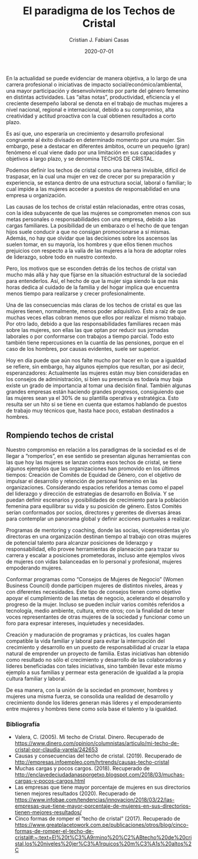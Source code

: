 ﻿---
layout: post
title: "El paradigma de los Techos de Cristal"
date: 2020-07-01
description: "En la actualidad se puede evidenciar de manera objetiva, a lo largo de una carrera profesional o iniciativas de impacto social/econ..."
banner_image: ej_14_paradoja_techos_cristal_cover.jpg
category: Género 
tags: [Gènero, Techos de cristal]
author: Cristian J. Fabiani Casas
---

En la actualidad se puede evidenciar de manera objetiva, a lo largo de una carrera profesional o iniciativas de impacto social/económico/ambiental, una mayor participación y desenvolvimiento por parte del género femenino en distintas actividades. Las “altas notas”, productividad, eficiencia y el creciente desempeño laboral se denota en el trabajo de muchas mujeres a nivel nacional, regional e internacional, debido a su compromiso, alta creatividad y actitud proactiva con la cual obtienen resultados a corto plazo.

Es así que, uno esperaría un crecimiento y desarrollo profesional congruente al éxito divisado en determinado momento por una mujer. Sin embargo, pese a destacar en diferentes ámbitos, ocurre un pequeño (gran) fenómeno el cual viene dado por una limitación en sus capacidades y objetivos a largo plazo, y se denomina TECHOS DE CRISTAL.
                                                                                       
Podemos definir los techos de cristal como una barrera invisible, difícil de traspasar, en la cual una mujer en vez de crecer por su preparación y experiencia, se estanca dentro de una estructura social, laboral o familiar; lo cual impide a las mujeres acceder a puestos de responsabilidad en una empresa u organización.

Las causas de los techos de cristal están relacionadas, entre otras cosas, con la idea subyacente de que las mujeres se comprometen menos con sus metas personales o responsabilidades con una empresa, debido a las cargas familiares. La posibilidad de un embarazo o el hecho de que tengan hijos suele conducir a que no consigan promocionarse a sí mismas. Además, no hay que olvidar que las decisiones sobre los ascensos las suelen tomar, en su mayoría, los hombres y que ellos tienen muchos prejuicios con respecto a la valía de las mujeres a la hora de adoptar roles de liderazgo, sobre todo en nuestro contexto.

Pero, los motivos que se esconden detrás de los techos de cristal van mucho más allá y hay que fijarse en la situación estructural de la sociedad para entenderlos. Así, el hecho de que la mujer siga siendo la que más horas dedica al cuidado de la familia y del hogar implica que encuentra menos tiempo para realizarse y crecer profesionalmente.

Una de las consecuencias más claras de los techos de cristal es que las mujeres tienen, normalmente, menos poder adquisitivo. Esto a raíz de que muchas veces ellas cobran menos que ellos por realizar el mismo trabajo. Por otro lado, debido a que las responsabilidades familiares recaen más sobre las mujeres, son ellas las que optan por reducir sus jornadas laborales o por conformarse con trabajos a tiempo parcial. Todo esto también tiene repercusiones en la cuantía de las pensiones, porque en el caso de los hombres, por causas evidentes, suele ser superior.

Hoy en día puede que aún nos falte mucho por hacer en lo que a igualdad se refiere, sin embargo, hay algunos ejemplos que resultan, por así decir, esperanzadores: Actualmente las mujeres están muy bien consideradas en los consejos de administración, si bien su presencia es todavía muy baja existe un grado de importancia al tomar una decisión final. También algunas grandes empresas están haciendo grandes progresos, consiguiendo que las mujeres sean ya el 30% de su plantilla operativa y estratégica. Esto resulta ser un hito si se tiene en cuenta que estamos hablando de puestos de trabajo muy técnicos que, hasta hace poco, estaban destinados a hombres.

## Rompiendo techos de cristal

Nuestro compromiso en relación a los paradigmas de la sociedad es el de llegar a “romperlos”, en ese sentido se presentan algunas herramientas con las que hoy las mujeres se lanzan contra esos techos de cristal, se tiene algunos ejemplos que las organizaciones han promovido en los últimos tiempos:
Creación de Comités de Equidad de Género, con el objetivo de impulsar el desarrollo y retención de personal femenino en las organizaciones. Considerando espacios referidos a temas como el papel del liderazgo y dirección de estrategias de desarrollo en Bolivia. Y se puedan definir escenarios y posibilidades de crecimiento para la población femenina para equilibrar su vida y su posición de género. Estos Comités serían conformados por socios, directores y gerentes de diversas áreas para contemplar un panorama global y definir acciones puntuales a realizar.

Programas de mentoring y coaching, donde las socias, vicepresidentas y/o directoras en una organización destinan tiempo al trabajo con otras mujeres de potencial talento para alcanzar posiciones de liderazgo y responsabilidad, ello provee herramientas de planeación para trazar su carrera y escalar a posiciones prometedoras, incluso ante ejemplos vivos de mujeres con vidas balanceadas en lo personal y profesional, mujeres empoderando mujeres. 

Conformar programas como “Consejos de Mujeres de Negocio” (Women Business Council) donde participen mujeres de distintos niveles, áreas y con diferentes necesidades. Este tipo de consejos tienen como objetivo apoyar el cumplimiento de las metas de negocio, acelerando el desarrollo y progreso de la mujer. Incluso se pueden incluir varios comités referidos a tecnología, medio ambiente, cultura, entre otros; con la finalidad de tener voces representantes de otras mujeres de la sociedad y funcionar como un foro para expresar intereses, inquietudes y necesidades.

Creación y maduración de programas y prácticas, los cuales hagan compatible la vida familiar y laboral para evitar la interrupción del crecimiento y desarrollo en un puesto de responsabilidad al cruzar la etapa natural de emprender un proyecto de familia.  Estas iniciativas han obtenido como resultado no sólo el crecimiento y desarrollo de las colaboradoras y líderes beneficiadas con tales iniciativas, sino también llevar este mismo ejemplo a sus familias y permear esta generación de igualdad a la propia cultura familiar y laboral.

De esa manera, con la unión de la sociedad en promover, hombres y mujeres una misma fuerza, se consolida una realidad de desarrollo y crecimiento donde los líderes generan más líderes y el empoderamiento entre mujeres y hombres tiene como sola base el talento y la igualdad.

### Bibliografía
- Valera, C. (2005). Mi techo de Cristal. Dinero. Recuperado de https://www.dinero.com/opinion/columnistas/articulo/mi-techo-de-cristal-por-claudia-varela/242653
- Causas y consecuencias del techo de cristal. (2019). Recuperado de http://empresas.infoempleo.com/hrtrends/causas-techo-cristal
- Muchas cargas y pocos cargos. (2018). Recuperado de http://enclavedeciudadanasporgetxo.blogspot.com/2018/03/muchas-cargas-y-pocos-cargos.html
- Las empresas que tiene mayor porcentaje de mujeres en sus directorios tienen mejores resultados (2020). Recuperado de https://www.infobae.com/tendencias/innovacion/2018/03/22/las-empresas-que-tiene-mayor-porcentaje-de-mujeres-en-sus-directorios-tienen-mejores-resultados/
- Cinco formas de romper el “techo de cristal” (2017). Recuperado de  https://www.greatplacetowork.com.pe/publicaciones/otros/blog/cinco-formas-de-romper-el-techo-de-cristal#:~:text=El%20t%C3%A9rmino%20%C2%ABtecho%20de%20cristal,los%20niveles%20jer%C3%A1rquicos%20m%C3%A1s%20altos%2C
